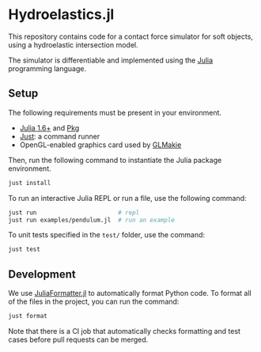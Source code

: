 # Hydroelastics.jl

This repository contains code for a contact force simulator for soft objects, using a hydroelastic intersection model.

The simulator is differentiable and implemented using the [Julia](https://julialang.org/) programming language.

## Setup

The following requirements must be present in your environment.

- [Julia 1.6+](https://julialang.org/) and [Pkg](https://docs.julialang.org/en/v1/stdlib/Pkg/)
- [Just](https://github.com/casey/just): a command runner
- OpenGL-enabled graphics card used by [GLMakie](https://makie.juliaplots.org/dev/documentation/backends_and_output/)

Then, run the following command to instantiate the Julia package environment.

```bash
just install
```

To run an interactive Julia REPL or run a file, use the following command:

```bash
just run                       # repl
just run examples/pendulum.jl  # run an example
```

To unit tests specified in the `test/` folder, use the command:

```bash
just test
```

## Development

We use [JuliaFormatter.jl](https://github.com/domluna/JuliaFormatter.jl) to automatically format Python code. To format all of the files in the project, you can run the command:

```bash
just format
```

Note that there is a CI job that automatically checks formatting and test cases before pull requests can be merged.
